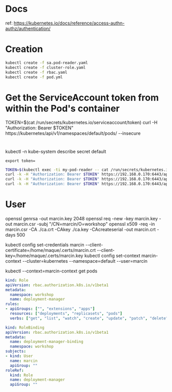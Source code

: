 # Docs
ref: https://kubernetes.io/docs/reference/access-authn-authz/authentication/

# Creation
```sh
kubectl create -f sa.pod-reader.yaml
kubectl create -f cluster-role.yaml
kubectl create -f rbac.yaml
kubectl create -f pod.yml
```
# Get the ServiceAccount token from within the Pod's container
TOKEN=$(cat /run/secrets/kubernetes.io/serviceaccount/token)
curl -H "Authorization: Bearer $TOKEN" https://kubernetes/api/v1/namespaces/default/pods/ --insecure

#

kubectl -n kube-system describe secret default

`export token=`

```sh
TOKEN=$(kubectl exec -ti my-pod-reader -- cat /run/secrets/kubernetes.io/serviceaccount/token)
curl -k -H "Authorization: Bearer $TOKEN" https://192.168.0.170:6443/api
curl -k -H "Authorization: Bearer $TOKEN" https://192.168.0.170:6443/api/v1
curl -k -H "Authorization: Bearer $TOKEN" https://192.168.0.170:6443/api/v1/namespaces/default/pods
```


# User

openssl genrsa -out marcin.key 2048
openssl req -new -key marcin.key -out marcin.csr -subj "/CN=marcin/O=workshop"
openssl x509 -req -in marcin.csr -CA ./ca.crt -CAkey ./ca.key -CAcreateserial -out marcin.crt -days 500


kubectl config set-credentials marcin --client-certificate=/home/maque/.certs/marcin.crt  --client-key=/home/maque/.certs/marcin.key
kubectl config set-context marcin-context --cluster=kubernetes --namespace=default --user=marcin

kubectl --context=marcin-context get pods


```yaml
kind: Role
apiVersion: rbac.authorization.k8s.io/v1beta1
metadata:
  namespace: workshop
  name: deployment-manager
rules:
- apiGroups: ["", "extensions", "apps"]
  resources: ["deployments", "replicasets", "pods"]
  verbs: ["get", "list", "watch", "create", "update", "patch", "delete"] # You can also use ["*"]
```

```yaml
kind: RoleBinding
apiVersion: rbac.authorization.k8s.io/v1beta1
metadata:
  name: deployment-manager-binding
  namespace: workshop
subjects:
- kind: User
  name: marcin
  apiGroup: ""
roleRef:
  kind: Role
  name: deployment-manager
  apiGroup: ""
```
